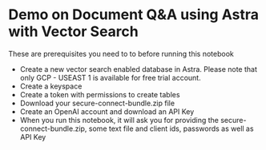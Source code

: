 # Demo on Document Q&A using Astra with Vector Search

These are prerequisites you need to to before running this notebook
- Create a new vector search enabled database in Astra.  Please note that only GCP - USEAST 1 is available for free trial account.  
- Create a keyspace
- Create a token with permissions to create tables
- Download your secure-connect-bundle.zip file
- Create an OpenAI account and download an API Key
- When you run this notebook, it will ask you for providing the secure-connect-bundle.zip, some text file and client ids, passwords as well as API Key
